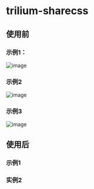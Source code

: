 # trilium-sharecss
## 使用前

### 示例1：

![image](https://github.com/user-attachments/assets/3dde5e7f-0770-48af-8937-b6aad32861a6)
### 示例2

![image](https://github.com/user-attachments/assets/dc925817-e172-42db-8dbe-b4dcb7b0ee85)

### 示例3
![image](https://github.com/user-attachments/assets/d3211822-3e93-41d1-a079-fc2ce7fe286f)

## 使用后
### 示例1
### 实例2


